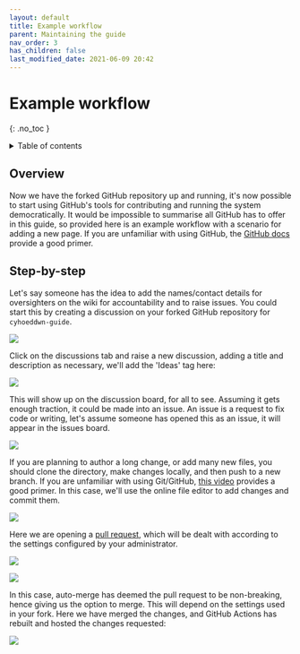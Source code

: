 ```yaml
---
layout: default
title: Example workflow
parent: Maintaining the guide
nav_order: 3
has_children: false
last_modified_date: 2021-06-09 20:42
---
```


# Example workflow
{: .no_toc }

<details close markdown="block">
  <summary>
    Table of contents
  </summary>
  {: .text-delta }
1. TOC
{:toc}
</details>

## Overview
Now we have the forked GitHub repository up and running, it's now possible to start using GitHub's tools for contributing and running the system democratically. It would be impossible to summarise all GitHub has to offer in this guide, so provided here is an example workflow with a scenario for adding a new page. If you are unfamiliar with using GitHub, the [GitHub docs](https://docs.github.com/en/get-started/onboarding/getting-started-with-your-github-account) provide a good primer.

## Step-by-step
Let's say someone has the idea to add the names/contact details for oversighters on the wiki for accountability and to raise issues. You could start this by creating a discussion on your forked GitHub repository for `cyhoeddwn-guide`.

![](/assets/img/guide/github/site_pre_edit.png)

Click on the discussions tab and raise a new discussion, adding a title and description as necessary, we'll add the 'Ideas' tag here:

![](/assets/img/guide/github/new_discussion.png)

This will show up on the discussion board, for all to see. Assuming it gets enough traction, it could be made into an issue. An issue is a request to fix code or writing, let's assume someone has opened this as an issue, it will appear in the issues board.

![](/assets/img/guide/github/issues_page.png)

If you are planning to author a long change, or add many new files, you should clone the directory, make changes locally, and then push to a new branch. If you are unfamiliar with using Git/GitHub, [this video](https://www.youtube.com/watch?v=1qJ5YNJRLtU) provides a good primer. In this case, we'll use the online file editor to add changes and commit them.

![](/assets/img/guide/github/adding_commit.png)

Here we are opening a [pull request](https://docs.github.com/en/github/collaborating-with-pull-requests/proposing-changes-to-your-work-with-pull-requests/about-pull-requests), which will be dealt with according to the settings configured by your administrator.

![](/assets/img/guide/github/adding_pr.png)

![](/assets/img/guide/github/merge_pr.png)

In this case, auto-merge has deemed the pull request to be non-breaking, hence giving us the option to merge. This will depend on the settings used in your fork. Here we have merged the changes, and GitHub Actions has rebuilt and hosted the changes requested:

![](/assets/img/guide/github/site_post_edit.png)